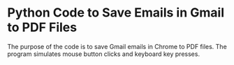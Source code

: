 # Python Code to Save Emails in Gmail to PDF Files

The purpose of the code is to save Gmail emails in Chrome to PDF files.  The program simulates mouse button clicks 
and keyboard key presses. 
